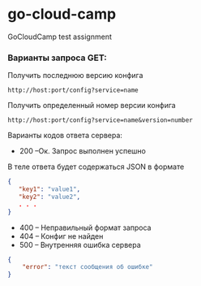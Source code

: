 # go-cloud-camp

GoCloudCamp test assignment

### Варианты запроса GET:

Получить последнюю версию конфига

```
http://host:port/config?service=name
```

Получить определенный номер версии конфига

```
http://host:port/config?service=name&version=number
```

Варианты кодов ответа сервера:

- 200 –Ок. Запрос выполнен успешно

В теле ответа будет содержаться JSON в формате

```json
{
   "key1": "value1",
   "key2": "value2",
   . . .
}
```

- 400 – Неправильный формат запроса
- 404 – Конфиг не найден
- 500 – Внутренняя ошибка сервера

```json
{
	"error": "текст сообщения об ошибке"
}
```
